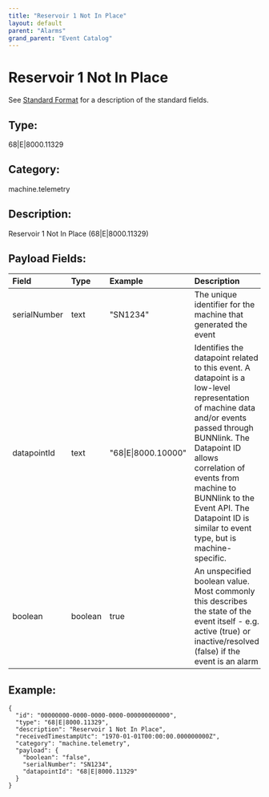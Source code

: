 ```yaml
---
title: "Reservoir 1 Not In Place"
layout: default
parent: "Alarms"
grand_parent: "Event Catalog"
---
```


# Reservoir 1 Not In Place

See [Standard Format](/event-subscriptions/event-format) for a description of the standard fields.

## Type:

68\|E\|8000.11329

## Category:

machine.telemetry

## Description: 

Reservoir 1 Not In Place (68\|E\|8000.11329)

## Payload Fields:

| Field | Type | Example | Description |
|:------|:-----|:--------|:------------|
| serialNumber | text | "SN1234" | The unique identifier for the machine that generated the event |
| datapointId | text | "68\|E\|8000.10000" | Identifies the datapoint related to this event. A datapoint is a low-level representation of machine data and/or events passed through BUNNlink. The Datapoint ID allows correlation of events from machine to BUNNlink to the Event API. The Datapoint ID is similar to event type, but is machine-specific. |
| boolean | boolean | true | An unspecified boolean value. Most commonly this describes the state of the event itself - e.g. active (true) or inactive/resolved (false) if the event is an alarm |

## Example:

```
{
  "id": "00000000-0000-0000-0000-000000000000",
  "type": "68|E|8000.11329",
  "description": "Reservoir 1 Not In Place",
  "receivedTimestampUtc": "1970-01-01T00:00:00.000000000Z",
  "category": "machine.telemetry",
  "payload": {
    "boolean": "false",
    "serialNumber": "SN1234",
    "datapointId": "68|E|8000.11329"
  }
}
```

